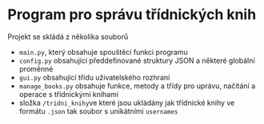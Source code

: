 # Program pro správu třídnických knih

Projekt se skládá z několika souborů

- `main.py`, který obsahuje spouštěcí funkci programu
- `config.py` obsahující předdefinované struktury JSON a některé globální proměnné
- `gui.py` obsahující třídu uživatelského rozhraní
- `manage_books.py` obsahuje funkce, metody a třídy pro uprávu, načítání a operace s třídnickými knihami
- složka `/tridni_knihy`ve které jsou ukládány jak třídnické knihy ve formátu `.json` tak soubor s unikátními `usernames`
